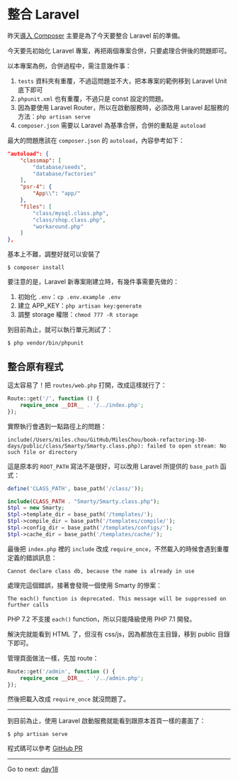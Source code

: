 # 整合 Laravel

昨天[導入 Composer][] 主要是為了今天要整合 Laravel 前的準備。

今天要先初始化 Laravel 專案，再把兩個專案合併，只要處理合併後的問題即可。

以本專案為例，合併過程中，需注意幾件事：

1. `tests` 資料夾有重覆，不過這問題並不大，把本專案的範例移到 Laravel Unit 底下即可
2. `phpunit.xml` 也有重覆，不過只是 const 設定的問題。
3. 因為要使用 Laravel Router，所以在啟動服務時，必須改用 Laravel 起服務的方法：`php artisan serve`
4. `composer.json` 需要以 Laravel 為基準合併，合併的重點是 `autoload`

最大的問題應該在 `composer.json` 的 `autoload`，內容參考如下：

```json
"autoload": {
    "classmap": [
        "database/seeds",
        "database/factories"
    ],
    "psr-4": {
        "App\\": "app/"
    },
    "files": [
        "class/mysql.class.php",
        "class/shop.class.php",
        "workaround.php"
    ]
},
```

基本上不難，調整好就可以安裝了

```
$ composer install
```

要注意的是，Laravel 新專案剛建立時，有幾件事需要先做的：

1. 初始化 `.env`：`cp .env.example .env`
2. 建立 APP_KEY：`php artisan key:generate`
3. 調整 storage 權限：`chmod 777 -R storage`

到目前為止，就可以執行單元測試了：

```
$ php vendor/bin/phpunit
```

## 整合原有程式

這太容易了！把 `routes/web.php` 打開，改成這樣就行了：

```php
Route::get('/', function () {
    require_once __DIR__ . '/../index.php';
});
```

實際執行會遇到一點路徑上的問題：

```
include(/Users/miles.chou/GitHub/MilesChou/book-refactoring-30-days/public/class/Smarty/Smarty.class.php): failed to open stream: No such file or directory
```

這是原本的 `ROOT_PATH` 寫法不是很好，可以改用 Laravel 所提供的 `base_path` 函式：

```php
define('CLASS_PATH', base_path('/class/'));

include(CLASS_PATH . "Smarty/Smarty.class.php");
$tpl = new Smarty;
$tpl->template_dir = base_path('/templates/');
$tpl->compile_dir = base_path('/templates/compile/');
$tpl->config_dir = base_path('/templates/configs/');
$tpl->cache_dir = base_path('/templates/cache/');
```

最後把 `index.php` 裡的 `include` 改成 `require_once`，不然載入的時候會遇到重覆定義的錯誤訊息：

```
Cannot declare class db, because the name is already in use
```

處理完這個錯誤，接著會發現一個使用 Smarty 的慘案：

```
The each() function is deprecated. This message will be suppressed on further calls
```

PHP 7.2 不支援 `each()` function，所以只能降級使用 PHP 7.1 開發。

解決完就能看到 HTML 了，但沒有 css/js，因為都放在主目錄，移到 public 目錄下即可。

管理頁面做法一樣，先加 route：

```php
Route::get('/admin', function () {
    require_once __DIR__ . '/../admin.php';
});
```

然後把載入改成 `require_once` 就沒問題了。

---

到目前為止，使用 Laravel 啟動服務就能看到跟原本首頁一樣的畫面了：

```
$ php artisan serve
```

程式碼可以參考 [GitHub PR](https://github.com/MilesChou/book-refactoring-30-days/pull/4)

* * *
Go to next:
[day18](./day18.md)

[導入 Composer]: day16.md
